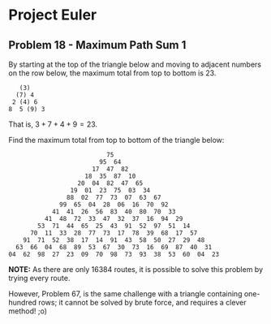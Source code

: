 # Project Euler

## Problem 18 - Maximum Path Sum 1

By starting at the top of the triangle below and moving to adjacent numbers on the row below, the maximum total from top to bottom is 23.

       (3)
      (7) 4
     2 (4) 6
    8  5 (9) 3

That is, $3 + 7 + 4 + 9 = 23$.

Find the maximum total from top to bottom of the triangle below:

                               75
                             95  64
                           17  47  82
                         18  35  87  10
                       20  04  82  47  65
                     19  01  23  75  03  34
                    88  02  77  73  07  63  67
                  99  65  04  28  06  16  70  92
                41  41  26  56  83  40  80  70  33
              41  48  72  33  47  32  37  16  94  29
            53  71  44  65  25  43  91  52  97  51  14
          70  11  33  28  77  73  17  78  39  68  17  57
        91  71  52  38  17  14  91  43  58  50  27  29  48
      63  66  04  68  89  53  67  30  73  16  69  87  40  31
    04  62  98  27  23  09  70  98  73  93  38  53  60  04  23

**NOTE:** As there are only 16384 routes, it is possible to solve this problem by trying every route.

However, Problem 67, is the same challenge with a triangle containing one-hundred rows; it cannot be solved by brute force, and requires a clever method! ;o)
